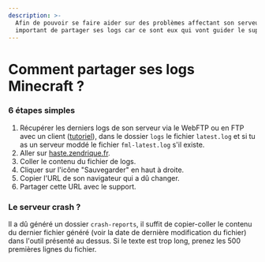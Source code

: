 ```yaml
---
description: >-
  Afin de pouvoir se faire aider sur des problèmes affectant son serveur, il est
  important de partager ses logs car ce sont eux qui vont guider le support.
---
```


# Comment partager ses logs Minecraft ?

### 6 étapes simples

1. Récupérer les derniers logs de son serveur via le WebFTP ou en FTP avec un client ([tutoriel](https://docs.idelya-network.fr/minecraft/acceder-au-ftp)), dans le dossier `logs` le fichier `latest.log` et si tu as un serveur moddé le fichier `fml-latest.log` s'il existe.
2. Aller sur [haste.zendrique.fr](https://haste.zendrique.fr).
3. Coller le contenu du fichier de logs.
4. Cliquer sur l'icône "Sauvegarder" en haut à droite.
5. Copier l'URL de son navigateur qui a dû changer.
6. Partager cette URL avec le support.

### Le serveur crash ?

Il a dû généré un dossier `crash-reports`, il suffit de copier-coller le contenu du dernier fichier généré (voir la date de dernière modification du fichier) dans l'outil présenté au dessus. Si le texte est trop long, prenez les 500 premières lignes du fichier.
